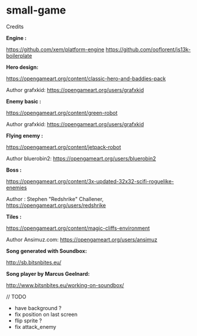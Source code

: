 # small-game

Credits

**Engine :**

https://github.com/xem/platform-engine
https://github.com/ooflorent/js13k-boilerplate


**Hero design:**

https://opengameart.org/content/classic-hero-and-baddies-pack

Author grafxkid: https://opengameart.org/users/grafxkid

**Enemy basic :**

https://opengameart.org/content/green-robot

Author grafxkid: https://opengameart.org/users/grafxkid

**Flying enemy :**

https://opengameart.org/content/jetpack-robot

Author bluerobin2: https://opengameart.org/users/bluerobin2

**Boss :**

https://opengameart.org/content/3x-updated-32x32-scifi-roguelike-enemies

Author :  Stephen "Redshrike" Challener, https://opengameart.org/users/redshrike

**Tiles :**

https://opengameart.org/content/magic-cliffs-environment

Author  Ansimuz.com: https://opengameart.org/users/ansimuz

**Song generated with Soundbox:**

http://sb.bitsnbites.eu/

**Song player by Marcus Geelnard:**

http://www.bitsnbites.eu/working-on-soundbox/

// TODO
- have background ?
- fix position on last screen
- flip sprite ?
- fix attack_enemy